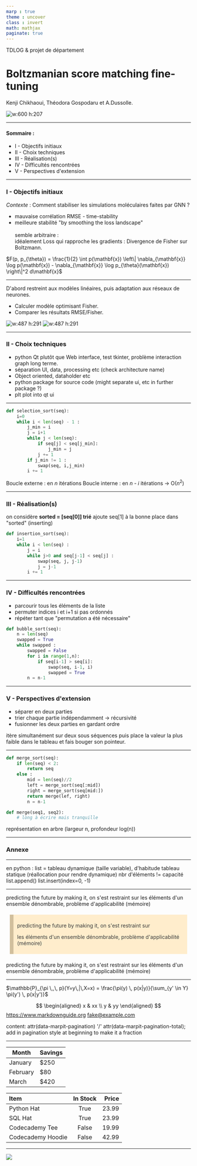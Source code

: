 ```yaml
---
marp : true
theme : uncover
class : invert
math: mathjax
paginate: true
---
```

<style>
section::after {
    /* Layout of pagination content */
    box-sizing: border-box;
    text-align: center;
    width: 120px;
    height: 120px;
    line-height: 40px;
    padding: 20px;

    /* Triangle background */
    background: linear-gradient(-45deg, rgba(0, 0, 0, 0.05) 50%, transparent 100%);
    background-size: cover;
  }
blockquote {
  background: #ffedcc;
  border-left: 10px solid #d1bf9d;
  margin: 1.5em 10px;
  padding: 0.5em 10px;
  color: #3b3b3b;
}
blockquote:before{
  content: unset;
}
blockquote:after{
  content: unset;
}
</style>

<!--- Welcome to our ReadMe, right-click on this md-file and "Open Preview" to this our presentation of this project --->
TDLOG & projet de département  
# Boltzmanian score matching fine-tuning  
Kenji Chikhaoui, Théodora Gospodaru et A.Dussolle.  
<!-- 27/01/2025 -->
![w:600 h:207](images/enpc.png)

---

#### Sommaire : 
* I -   Objectifs initiaux 
* II -  Choix techniques
* III - Réalisation(s)
* IV -  Difficultés rencontrées
* V -   Perspectives d'extension

---
<style scoped>
section {
    font-size: 25px;
}
</style> 
<!-- si besoin d'écrire beaucoup -->
### I - Objectifs initiaux
*Contexte* : Comment stabiliser les simulations moléculaires faites par GNN ?
* mauvaise corrélation RMSE - time-stability
* meilleure stabilité "by smoothing the loss landscape" 
 \
\
semble arbitraire :  
idéalement Loss qui rapproche les gradients : Divergence de Fisher sur Boltzmann. 

$F(p,  p_{\theta}) = \frac{1}{2} \int p(\mathbf{x}) \left\| \nabla_{\mathbf{x}} \log p(\mathbf{x}) - \nabla_{\mathbf{x}} \log p_{\theta}(\mathbf{x}) \right\|^2 d\mathbf{x}$

---
D'abord restreint aux modèles linéaires, puis adaptation aux réseaux de neurones.
* Calculer modèle optimisant Fisher.
* Comparer les résultats RMSE/Fisher.  

![w:487 h:291](images/mse_energy.png) ![w:487 h:291](images/fisher_energy.png)

---

### II - Choix techniques
* python Qt plutôt que Web interface, test tkinter, problème interaction graph long terme.
* séparation UI, data, processing etc (check architecture name)
* Object oriented, dataholder etc
* python package for source code (might separate ui, etc in further package ?)
* plt plot into qt ui
<!-- --- 
commentaire  -->
---


```python
def selection_sort(seq):
    i=0
    while i < len(seq) - 1 :
        j_min = i
        j = i+1
        while j < len(seq):
            if seq[j] < seq[j_min]:
                j_min = j
            j += 1
        if j_min != 1 :
            swap(seq, i,j_min)
        i += 1

```
Boucle externe : en *n* itérations
Boucle interne : en *n - i* itérations
-> O($n^{2}$)

---
### III - Réalisation(s)
on considère **sorted = [seq[0]] trié**
ajoute seq[1] à la bonne place dans "sorted" (inserting)

```python
def insertion_sort(seq):
    i=1
    while i < len(seq) :
        j = i
        while j>0 and seq[j-1] < seq[j] :
            swap(seq, j, j-1)
            j = j-1
        i += 1
```

---
### IV - Difficultés rencontrées
* parcourir tous les éléments de la liste
* permuter indices i et i+1 si pas ordonnés
* répéter tant que "permutation a été nécessaire"
```python
def bubble_sort(seq):
    n = len(seq)
    swapped = True
    while swapped :
        swapped = False
        for i in range(1,n):
            if seq[i-1] > seq[i]:
                swap(seq, i-1, i)
                swapped = True
        n = n-1
```

---
### V - Perspectives d'extension
* séparer en deux parties
* trier chaque partie indépendamment -> récursivité
* fusionner les deux parties en gardant ordre

itère simultanément sur deux sous séquences puis place la valeur la plus faible dans le tableau et fais bouger son pointeur.

---
```python
def merge_sort(seq):
    if len(seq) < 2:
        return seq
    else :
        mid = len(seq)//2
        left = merge_sort(seq[:mid])
        right = merge_sort(seq[mid:])
        return merge(lef, right)
        n = n-1
```
```python
def merge(seq1, seq2):
    # long à écrire mais tranquille
```
représentation en arbre (largeur n, profondeur log(n))

---
### Annexe 


---
en python : list = tableau dynamique (taille variable), d'habitude tableau statique 
(réallocation pour rendre dynamique)
nbr d'éléments != capacité
list.append()
list.insert(index=0, -1)

---
predicting the future by making it, on s'est restraint sur les éléments d'un 
ensemble dénombrable, problème d'applicabilité (mémoire)

> predicting the future by making it, on s'est restraint sur
>
>les éléments d'un ensemble dénombrable, problème d'applicabilité (mémoire)

predicting the future by making it, on s'est restraint sur les éléments d'un ensemble dénombrable, problème d'applicabilité (mémoire)

---
$\mathbb{P}_{\pi \,,\, p}(Y=y\,|\,X=x) = \frac{\pi(y) \, p(x|y)}{\sum_{y' \in Y} \pi(y') \, p(x|y')}$

$$
\begin{aligned}
x & xx \\
y & yy 
\end{aligned}
$$
<https://www.markdownguide.org>
<fake@example.com>

content: attr(data-marpit-pagination) '/' attr(data-marpit-pagination-total);
add in pagination style at beginning to make it a fraction

---
<!-- paginate: false -->
| Month    | Savings |
| -------- | ------- |
| January  | $250    |
| February | $80     |
| March    | $420    |


| Item              | In Stock | Price |
| :---------------- | :------: | ----: |
| Python Hat        |   True   | 23.99 |
| SQL Hat           |   True   | 23.99 |
| Codecademy Tee    |  False   | 19.99 |
| Codecademy Hoodie |  False   | 42.99 |

---
![](images/cea.png)